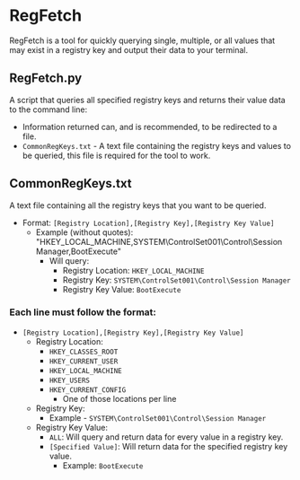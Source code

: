 # RegFetch
RegFetch is a tool for quickly querying single, multiple, or all values that may exist in a registry key and output their data to your terminal.

## RegFetch.py
A script that queries all specified registry keys and returns their value data to the command line:
* Information returned can, and is recommended, to be redirected to a file.
* `CommonRegKeys.txt` - A text file containing the registry keys and values to be queried, this file is required for the tool to work.

## CommonRegKeys.txt
A text file containing all the registry keys that you want to be queried.
* Format: `[Registry Location],[Registry Key],[Registry Key Value]`
  * Example (without quotes): "HKEY_LOCAL_MACHINE,SYSTEM\ControlSet001\Control\Session Manager,BootExecute"
    * Will query:
      * Registry Location: `HKEY_LOCAL_MACHINE`
      * Registry Key: `SYSTEM\ControlSet001\Control\Session Manager`
      * Registry Key Value: `BootExecute`
      
### Each line must follow the format:
* `[Registry Location],[Registry Key],[Registry Key Value]`
  * Registry Location:
    * `HKEY_CLASSES_ROOT`
    * `HKEY_CURRENT_USER`
    * `HKEY_LOCAL_MACHINE`
    * `HKEY_USERS`
    * `HKEY_CURRENT_CONFIG`
      * One of those locations per line
  * Registry Key:
    * Example - `SYSTEM\ControlSet001\Control\Session Manager`
  * Registry Key Value:
    * `ALL`: Will query and return data for every value in a registry key.
    * `[Specified Value]`: Will return data for the specified registry key value.
      * Example: `BootExecute`
